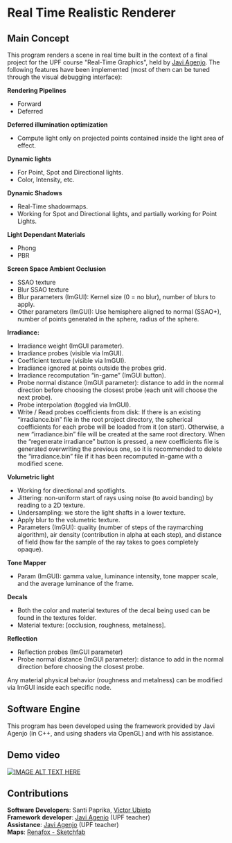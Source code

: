 # Real Time Realistic Renderer

## Main Concept
This program renders a scene in real time built in the context of a final project for the UPF course "Real-Time Graphics", held by [Javi Agenjo](https://github.com/jagenjo). The following features have been implemented (most of them can be tuned through the visual debugging interface):

**Rendering Pipelines**
- Forward
- Deferred

**Deferred illumination optimization**
- Compute light only on projected points contained inside the light area of effect.

**Dynamic lights**
- For Point, Spot and Directional lights.
- Color, Intensity, etc.

**Dynamic Shadows**
- Real-Time shadowmaps.
- Working for Spot and Directional lights, and partially working for Point Lights.

**Light Dependant Materials**
- Phong
- PBR

**Screen Space Ambient Occlusion** 
- SSAO texture
- Blur SSAO texture
- Blur parameters (ImGUI): Kernel size (0 = no blur), number of blurs to apply.
- Other parameters (ImGUI):  Use hemisphere aligned to normal (SSAO+), number of points generated in the sphere, radius of the sphere.

**Irradiance:**
- Irradiance weight (ImGUI parameter).
- Irradiance probes (visible via ImGUI).
- Coefficient texture (visible via ImGUI).
- Irradiance ignored at points outside the probes grid.
- Irradiance recomputation “in-game” (ImGUI button).
- Probe normal distance (ImGUI parameter): distance to add in the normal direction before choosing the closest probe (each unit will choose the next probe).
- Probe interpolation (toggled via ImGUI).
- Write / Read probes coefficients from disk: If there is an existing “irradiance.bin” file in the root project directory, the spherical coefficients for each probe will be loaded from it (on start). Otherwise, a new “irradiance.bin” file will be created at the same root directory. When the “regenerate irradiance” button is pressed, a new coefficients file is generated overwriting the previous one, so it is recommended to delete the “irradiance.bin” file if it has been recomputed in-game with a modified scene.

**Volumetric light**
- Working for directional and spotlights.
- Jittering: non-uniform start of rays using noise (to avoid banding) by reading to a 2D texture.
- Undersampling: we store the light shafts in a lower texture.
- Apply blur to the volumetric texture.
- Parameters (ImGUI): quality (number of steps of the raymarching algorithm), air density (contribution in alpha at each step), and distance of field (how far the sample of the ray takes to goes completely opaque).

**Tone Mapper**
- Param (ImGUI): gamma value, luminance intensity, tone mapper scale, and the average luminance of the frame.

**Decals**
- Both the color and material textures of the decal being used can be found in the textures folder.
- Material texture: [occlusion, roughness, metalness].


**Reflection** 
- Reflection probes (ImGUI parameter)
- Probe normal distance (ImGUI parameter): distance to add in the normal direction before choosing the closest probe.

Any material physical behavior (roughness and metalness) can be modified via ImGUI inside each specific node.

## Software Engine
This program has been developed using the framework provided by Javi Agenjo (in C++, and using shaders via OpenGL) and with his assistance.

## Demo video
[![IMAGE ALT TEXT HERE](https://img.youtube.com/vi/SdBhR91hi8U/0.jpg)](https://youtu.be/SdBhR91hi8U)

## Contributions
**Software Developers**: Santi Paprika, [Víctor Ubieto](https://github.com/victorubieto)   
**Framework developer**: [Javi Agenjo](https://github.com/jagenjo) (UPF teacher)   
**Assistance**: [Javi Agenjo](https://github.com/jagenjo) (UPF teacher)   
**Maps**: [Renafox - Sketchfab](https://sketchfab.com/kryik1023)    
